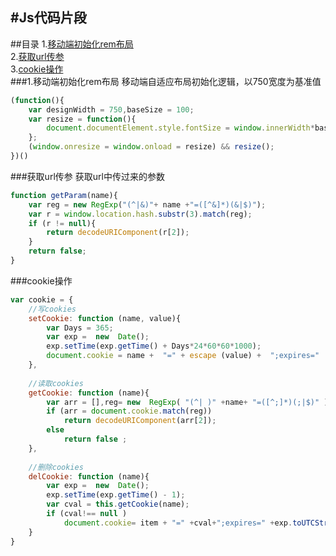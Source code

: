 #Js代码片段
---
##目录
1.[移动端初始化rem布局](#reset)  
2.[获取url传参](#param)  
3.[cookie操作](#cookie)  
###<a id="reset">1.移动端初始化rem布局</a>
移动端自适应布局初始化逻辑，以750宽度为基准值
```js
(function(){
    var designWidth = 750,baseSize = 100;
    var resize = function(){
        document.documentElement.style.fontSize = window.innerWidth*baseSize/designWidth + 'px';
    };
    (window.onresize = window.onload = resize) && resize();
})()
```
###<a id="param">获取url传参</a>
获取url中传过来的参数
```js
function getParam(name){
    var reg = new RegExp("(^|&)"+ name +"=([^&]*)(&|$)");
    var r = window.location.hash.substr(3).match(reg);
    if (r != null){
        return decodeURIComponent(r[2]);
    }
    return false;
}
```
###<a id="cookie">cookie操作</a>
```js
var cookie = {
    //写cookies
    setCookie: function (name, value){
        var Days = 365;
        var exp =  new  Date();
        exp.setTime(exp.getTime() + Days*24*60*60*1000);
        document.cookie = name +  "=" + escape (value) +  ";expires="  + exp.toUTCString();
    },
     
    //读取cookies
    getCookie: function (name){
        var arr = [],reg= new  RegExp( "(^| )" +name+ "=([^;]*)(;|$)" );
        if (arr = document.cookie.match(reg)) 
            return decodeURIComponent(arr[2]);
        else 
            return false ;
    },
     
    //删除cookies
    delCookie: function (name){
        var exp =  new  Date();
        exp.setTime(exp.getTime() - 1);
        var cval = this.getCookie(name);
        if (cval!== null ) 
            document.cookie= item + "=" +cval+";expires=" +exp.toUTCString();
    }
}
```
